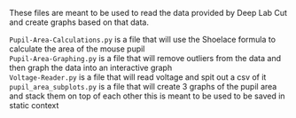 These files are meant to be used to read the data provided by Deep Lab Cut and create graphs based on that data.

```Pupil-Area-Calculations.py``` is a file that will use the Shoelace formula to calculate the area of the mouse pupil <br>
```Pupil-Area-Graphing.py``` is a file that will remove outliers from the data and then graph the data into an interactive graph <br>
```Voltage-Reader.py``` is a file that will read voltage and spit out a csv of it <br>
```pupil_area_subplots.py``` is a file that will create 3 graphs of the pupil area and stack them on top of each other this is meant to be used to be saved in static context